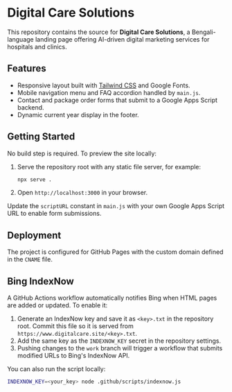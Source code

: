 # Digital Care Solutions

This repository contains the source for **Digital Care Solutions**, a Bengali-language landing page offering AI-driven digital marketing services for hospitals and clinics.

## Features
- Responsive layout built with [Tailwind CSS](https://tailwindcss.com) and Google Fonts.
- Mobile navigation menu and FAQ accordion handled by `main.js`.
- Contact and package order forms that submit to a Google Apps Script backend.
- Dynamic current year display in the footer.

## Getting Started
No build step is required. To preview the site locally:

1. Serve the repository root with any static file server, for example:
   ```bash
   npx serve .
   ```
2. Open `http://localhost:3000` in your browser.

Update the `scriptURL` constant in `main.js` with your own Google Apps Script URL to enable form submissions.

## Deployment
The project is configured for GitHub Pages with the custom domain defined in the `CNAME` file.

## Bing IndexNow
A GitHub Actions workflow automatically notifies Bing when HTML pages are added or updated. To enable it:

1. Generate an IndexNow key and save it as `<key>.txt` in the repository root. Commit this file so it is served from `https://www.digitalcare.site/<key>.txt`.
2. Add the same key as the `INDEXNOW_KEY` secret in the repository settings.
3. Pushing changes to the `work` branch will trigger a workflow that submits modified URLs to Bing's IndexNow API.

You can also run the script locally:
```bash
INDEXNOW_KEY=<your_key> node .github/scripts/indexnow.js
```
